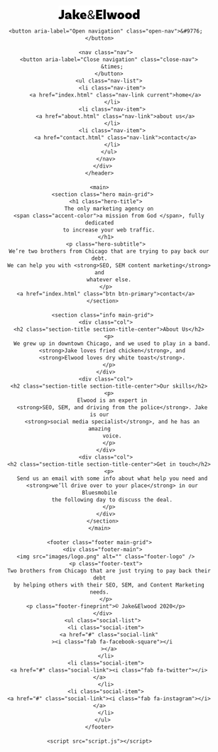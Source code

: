 <!DOCTYPE html>
<html>
  <head>
    <title>Jake & Elwood</title>
    <link href="css/styles.css" rel="stylesheet" />
    <meta charset="UTF-8" />
    <meta name="viewport" content="width=device-width, initial-scale=1" />
    <link
      href="https://fonts.googleapis.com/css?family=Montserrat:400,700&display=swap"
      rel="stylesheet"
    />
    <link
      href="https://cdnjs.cloudflare.com/ajax/libs/font-awesome/5.9.0/css/all.css"
      rel="stylesheet"
    />
  </head>
  <body>
    <header class="header header-home main-grid">
      <div class="header-content">
        <a class="logo-link" href="index.html">
          <img src="images/logo.png" alt="" class="logo" />
        </a>

        <button aria-label="Open navigation" class="open-nav">&#9776;</button>

        <nav class="nav">
          <button aria-label="Close navigation" class="close-nav">
            &times;
          </button>
          <ul class="nav-list">
            <li class="nav-item">
              <a href="index.html" class="nav-link current">home</a>
            </li>
            <li class="nav-item">
              <a href="about.html" class="nav-link">about us</a>
            </li>
            <li class="nav-item">
              <a href="contact.html" class="nav-link">contact</a>
            </li>
          </ul>
        </nav>
      </div>
    </header>

    <main>
      <section class="hero main-grid">
        <h1 class="hero-title">
          The only marketing agency on
          <span class="accent-color">a mission from God </span>, fully dedicated
          to increase your web traffic.
        </h1>
        <p class="hero-subtitle">
          We’re two brothers from Chicago that are trying to pay back our debt.
          We can help you with <strong>SEO, SEM content marketing</strong> and
          whatever else.
        </p>
        <a href="index.html" class="btn btn-primary">contact</a>
      </section>

      <section class="info main-grid">
        <div class="col">
          <h2 class="section-title section-title-center">About Us</h2>
          <p>
            We grew up in downtown Chicago, and we used to play in a band.
            <strong>Jake loves fried chicken</strong>, and
            <strong>Elwood loves dry white toast</strong>.
          </p>
        </div>
        <div class="col">
          <h2 class="section-title section-title-center">Our skills</h2>
          <p>
            Elwood is an expert in
            <strong>SEO, SEM, and driving from the police</strong>. Jake is our
            <strong>social media specialist</strong>, and he has an amazing
            voice.
          </p>
        </div>
        <div class="col">
          <h2 class="section-title section-title-center">Get in touch</h2>
          <p>
            Send us an email with some info about what help you need and
            <strong>we’ll drive over to your place</strong> in our Bluesmobile
            the following day to discuss the deal.
          </p>
        </div>
      </section>
    </main>

    <footer class="footer main-grid">
      <div class="footer-main">
        <img src="images/logo.png" alt="" class="footer-logo" />
        <p class="footer-text">
          Two brothers from Chicago that are just trying to pay back their debt
          by helping others with their SEO, SEM, and Content Marketing needs.
        </p>
        <p class="footer-fineprint">© Jake&Elwood 2020</p>
      </div>
      <ul class="social-list">
        <li class="social-item">
          <a href="#" class="social-link"
            ><i class="fab fa-facebook-square"></i
          ></a>
        </li>
        <li class="social-item">
          <a href="#" class="social-link"><i class="fab fa-twitter"></i></a>
        </li>
        <li class="social-item">
          <a href="#" class="social-link"><i class="fab fa-instagram"></i></a>
        </li>
      </ul>
    </footer>

    <script src="script.js"></script>

  </body>
</html>
